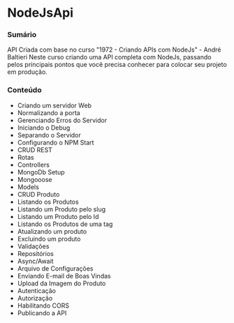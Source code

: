 # NodeJsApi

### Sumário
API Criada com base no curso "1972 - Criando APIs com NodeJs" - André Baltieri 
Neste curso criando uma API completa com NodeJs, passando pelos principais pontos que você precisa conhecer para colocar seu projeto em produção.

### Conteúdo 

* Criando um servidor Web
* Normalizando a porta
* Gerenciando Erros do Servidor
* Iniciando o Debug
* Separando o Servidor
* Configurando o NPM Start
* CRUD REST
* Rotas
* Controllers
* MongoDb Setup
* Mongooose
* Models
* CRUD Produto
* Listando os Produtos
* Listando um Produto pelo slug
* Listando um Produto pelo Id
* Listando os Produtos de uma tag
* Atualizando um produto
* Excluindo um produto
* Validações
* Repositórios
* Async/Await
* Arquivo de Configurações
* Enviando E-mail de Boas Vindas
* Upload da Imagem do Produto
* Autenticação
* Autorização
* Habilitando CORS
* Publicando a API

